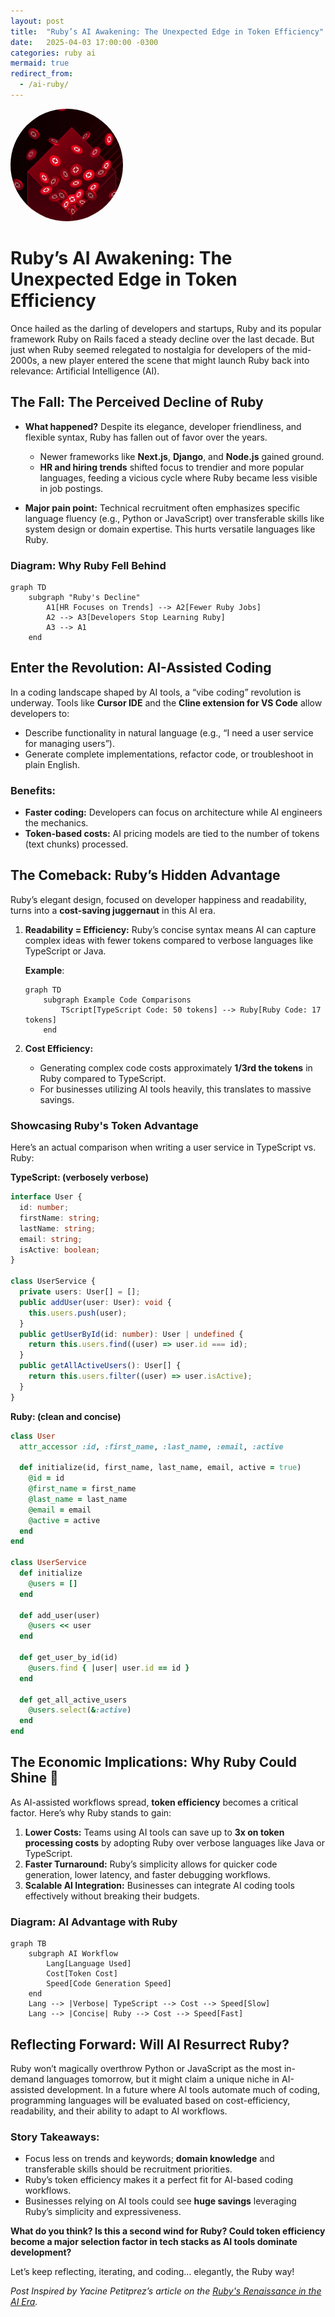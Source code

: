 ```yaml
---
layout: post
title:  "Ruby’s AI Awakening: The Unexpected Edge in Token Efficiency"
date:   2025-04-03 17:00:00 -0300
categories: ruby ai
mermaid: true
redirect_from: 
  - /ai-ruby/
---
```


<img src="/assets/images/ai-ruby.png" style="border-radius: 50%;" alt="Ruby's AI Awakening">

# **Ruby’s AI Awakening: The Unexpected Edge in Token Efficiency**

Once hailed as the darling of developers and startups, Ruby and its popular framework Ruby on Rails faced a steady decline over the last decade. But just when Ruby seemed relegated to nostalgia for developers of the mid-2000s, a new player entered the scene that might launch Ruby back into relevance: Artificial Intelligence (AI).

## The Fall: The Perceived Decline of Ruby

- **What happened?**
  Despite its elegance, developer friendliness, and flexible syntax, Ruby has fallen out of favor over the years.
  
  - Newer frameworks like **Next.js**, **Django**, and **Node.js** gained ground.
  - **HR and hiring trends** shifted focus to trendier and more popular languages, feeding a vicious cycle where Ruby became less visible in job postings.

- **Major pain point:**
  Technical recruitment often emphasizes specific language fluency (e.g., Python or JavaScript) over transferable skills like system design or domain expertise. This hurts versatile languages like Ruby.

### Diagram: Why Ruby Fell Behind

```mermaid!
graph TD
    subgraph "Ruby's Decline"
        A1[HR Focuses on Trends] --> A2[Fewer Ruby Jobs]
        A2 --> A3[Developers Stop Learning Ruby]
        A3 --> A1
    end
```

## Enter the Revolution: AI-Assisted Coding

In a coding landscape shaped by AI tools, a “vibe coding” revolution is underway. Tools like **Cursor IDE** and the **Cline extension for VS Code** allow developers to:

- Describe functionality in natural language (e.g., “I need a user service for managing users”).
- Generate complete implementations, refactor code, or troubleshoot in plain English.

### Benefits:
- **Faster coding:** Developers can focus on architecture while AI engineers the mechanics.
- **Token-based costs:** AI pricing models are tied to the number of tokens (text chunks) processed.


## The Comeback: Ruby’s Hidden Advantage

Ruby’s elegant design, focused on developer happiness and readability, turns into a **cost-saving juggernaut** in this AI era.

1. **Readability = Efficiency:** 
    Ruby’s concise syntax means AI can capture complex ideas with fewer tokens compared to verbose languages like TypeScript or Java.

    **Example**:
    ```mermaid!
    graph TD
        subgraph Example Code Comparisons
            TScript[TypeScript Code: 50 tokens] --> Ruby[Ruby Code: 17 tokens]
        end
    ```
2. **Cost Efficiency:**
   - Generating complex code costs approximately **1/3rd the tokens** in Ruby compared to TypeScript.
   - For businesses utilizing AI tools heavily, this translates to massive savings.

### Showcasing Ruby's Token Advantage

Here’s an actual comparison when writing a user service in TypeScript vs. Ruby:

**TypeScript: (verbosely verbose)**

```typescript
interface User {
  id: number;
  firstName: string;
  lastName: string;
  email: string;
  isActive: boolean;
}

class UserService {
  private users: User[] = [];
  public addUser(user: User): void {
    this.users.push(user);
  }
  public getUserById(id: number): User | undefined {
    return this.users.find((user) => user.id === id);
  }
  public getAllActiveUsers(): User[] {
    return this.users.filter((user) => user.isActive);
  }
}
```

**Ruby: (clean and concise)**

```ruby
class User
  attr_accessor :id, :first_name, :last_name, :email, :active

  def initialize(id, first_name, last_name, email, active = true)
    @id = id
    @first_name = first_name
    @last_name = last_name
    @email = email
    @active = active
  end
end

class UserService
  def initialize
    @users = []
  end

  def add_user(user)
    @users << user
  end

  def get_user_by_id(id)
    @users.find { |user| user.id == id }
  end

  def get_all_active_users
    @users.select(&:active)
  end
end
```

## The Economic Implications: Why Ruby Could Shine 🌟

As AI-assisted workflows spread, **token efficiency** becomes a critical factor. Here’s why Ruby stands to gain:

1. **Lower Costs:** Teams using AI tools can save up to **3x on token processing costs** by adopting Ruby over verbose languages like Java or TypeScript.
2. **Faster Turnaround:** Ruby’s simplicity allows for quicker code generation, lower latency, and faster debugging workflows.
3. **Scalable AI Integration:** Businesses can integrate AI coding tools effectively without breaking their budgets.

### Diagram: AI Advantage with Ruby

```mermaid!
graph TB
    subgraph AI Workflow
        Lang[Language Used]
        Cost[Token Cost]
        Speed[Code Generation Speed]
    end
    Lang --> |Verbose| TypeScript --> Cost --> Speed[Slow]
    Lang --> |Concise| Ruby --> Cost --> Speed[Fast]
```

## Reflecting Forward: Will AI Resurrect Ruby?

Ruby won’t magically overthrow Python or JavaScript as the most in-demand languages tomorrow, but it might claim a unique niche in AI-assisted development. In a future where AI tools automate much of coding, programming languages will be evaluated based on cost-efficiency, readability, and their ability to adapt to AI workflows.

### Story Takeaways:
- Focus less on trends and keywords; **domain knowledge** and transferable skills should be recruitment priorities.
- Ruby’s token efficiency makes it a perfect fit for AI-based coding workflows.
- Businesses relying on AI tools could see **huge savings** leveraging Ruby’s simplicity and expressiveness.

**What do you think? Is this a second wind for Ruby? Could token efficiency become a major selection factor in tech stacks as AI tools dominate development?**

Let’s keep reflecting, iterating, and coding… elegantly, the Ruby way!

*Post Inspired by Yacine Petitprez’s article on the [Ruby's Renaissance in the AI Era](https://anykeyh.hashnode.dev/rubys-renaissance-in-the-ai-era).*